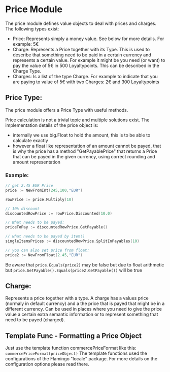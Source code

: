 # Price Module

The price module defines value objects to deal with prices and charges.
The following types exist:
* Price: Represents simply a money value. See below for more details. For example: 5€
* Charge: Represents a Price together with its Type. This is used to describe that something need to be paid in a certain currency and represents a certain value. For example it might be you need (or want) to pay the value of 5€ in 500 Loyaltypoints. This can be described in the Charge Type.
* Charges: Is a list of the type Charge. For example to indicate that you are paying to value of 5€ with two Charges: 2€ and 300 Loyaltypoints

## Price Type:
The price module offers a Price Type with useful methods.

Price calculation is not a trivial topic and multiple solutions exist. 
The implementation details of the price object is:

* internally we use big.Float to hold the amount, this is to be able to calculate exactly
* however a float like representation of an amount cannot be payed, that is why the price has a method "GetPayablePrice" that returns a Price that can be payed in the given currency, using correct rounding and amount representation


### Example:

```go
// get 2.45 EUR Price
price := NewFromInt(245,100,"EUR")

rowPrice := price.Multiply(10)

// 10% discount
discountedRowPrice := rowPrice.Discounted(10.0)

// What needs to be payed:
priceToPay := discountedRowPrice.GetPayable()

// what needs to be payed by item()
singleItemsPrices := discountedRowPrice.SplitInPayables(10)

// you can also set price from float:
price2 := NewFromFloat(2.45,"EUR")
```

Be aware that `price.Equals(price2)` may be false but due to float arithmetic but
`price.GetPayable().Equals(price2.GetPayable())` will be true

## Charge:
Represents a price together with a type. A charge has a values price (normaly in default currency) and a the price that is payed that might be in a different currency.
Can be used in places where you need to give the price value a certain extra semantic information or to represent something that need to be payed (charged).

## Template Func - Formatting a Price Object

Just use the template function commercePriceFormat like this: `commercePriceFormat(priceObject)` 
The template functions used the configurations of the Flamingo "locale" package. For more details on the configuration options please read there.
